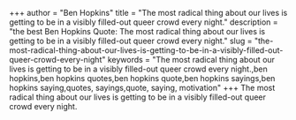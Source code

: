 +++
author = "Ben Hopkins"
title = "The most radical thing about our lives is getting to be in a visibly filled-out queer crowd every night."
description = "the best Ben Hopkins Quote: The most radical thing about our lives is getting to be in a visibly filled-out queer crowd every night."
slug = "the-most-radical-thing-about-our-lives-is-getting-to-be-in-a-visibly-filled-out-queer-crowd-every-night"
keywords = "The most radical thing about our lives is getting to be in a visibly filled-out queer crowd every night.,ben hopkins,ben hopkins quotes,ben hopkins quote,ben hopkins sayings,ben hopkins saying,quotes, sayings,quote, saying, motivation"
+++
The most radical thing about our lives is getting to be in a visibly filled-out queer crowd every night.
